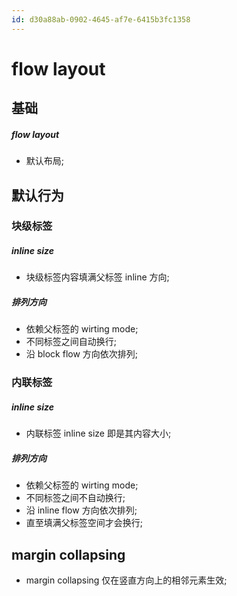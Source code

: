 ```yaml
---
id: d30a88ab-0902-4645-af7e-6415b3fc1358
---
```

# flow layout

## 基础

##### flow layout

- 默认布局;

## 默认行为

### 块级标签

##### inline size

- 块级标签内容填满父标签 inline 方向;

##### 排列方向

- 依赖父标签的 wirting mode;
- 不同标签之间自动换行;
- 沿 block flow 方向依次排列;

### 内联标签

##### inline size

- 内联标签 inline size 即是其内容大小;

##### 排列方向

- 依赖父标签的 wirting mode;
- 不同标签之间不自动换行;
- 沿 inline flow 方向依次排列;
- 直至填满父标签空间才会换行;

## margin collapsing

- margin collapsing 仅在竖直方向上的相邻元素生效;
